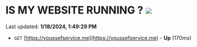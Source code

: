 # IS MY WEBSITE RUNNING ? [![](https://img.shields.io/static/v1?label=Sponsor&message=%E2%9D%A4&logo=GitHub&color=%23fe8e86)](https://github.com/sponsors/<username>)

Last updated: **1/18/2024, 1:49:29 PM**

- `GET` [https://youssefservice.me](https://youssefservice.me) - **Up** (170ms)
